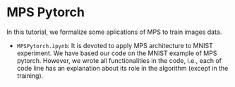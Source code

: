 
# MPS Pytorch

In this tutorial, we formalize some aplications of MPS to train images data.
* `MPSPytorch.ipynb`: It is devoted to apply MPS architecture to MNIST experiment. We have based our code on the MNIST example of MPS pytorch. However, we wrote all functionalities in the code, i.e., each of code line has an explanation about its role in the algorithm (except in the training).
